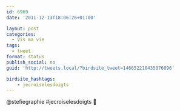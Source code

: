 ```yaml
---
id: 6969
date: '2011-12-13T18:06:26+01:00'

layout: post
categories:
  - Vis ma vie
tags:
  - tweet
format: status
publish_social: no
guid: 'http://tweets.local/?birdsite_tweet=146652210435076096'

birdsite_hashtags:
    - jecroiselesdoigts
---
```


@stefiegraphie #jecroiselesdoigts 🙂